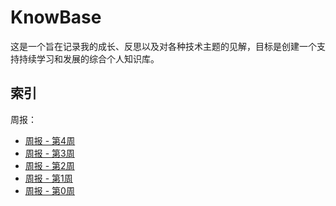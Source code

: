 # KnowBase

这是一个旨在记录我的成长、反思以及对各种技术主题的见解，目标是创建一个支持持续学习和发展的综合个人知识库。

## 索引

周报：

- [周报 - 第4周](Weeks/周报%20-%20第4周.md)
- [周报 - 第3周](Weeks/周报%20-%20第3周.md)
- [周报 - 第2周](Weeks/周报%20-%20第2周.md)
- [周报 - 第1周](Weeks/周报%20-%20第1周.md)
- [周报 - 第0周](Weeks/周报%20-%20第0周.md)
